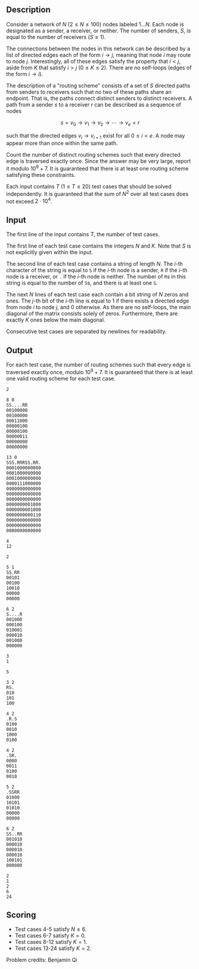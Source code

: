 ## Description

Consider a network of $N$ ($2\le N\le 100$) nodes labeled $1\ldots N$. Each node is designated as a sender, a receiver, or neither. The number of senders, $S$, is equal to the number of receivers ($S\ge 1$).

The connections between the nodes in this network can be described by a list of directed edges each of the form $i\to j$, meaning that node $i$ may route to node $j$. Interestingly, all of these edges satisfy the property that $i<j$, aside from $K$ that satisfy $i>j$ ($0\le K\le 2$). There are no self-loops (edges of the form $i\to i$).

The description of a "routing scheme" consists of a set of $S$ directed paths from senders to receivers such that no two of these paths share an endpoint. That is, the paths connect distinct senders to distinct receivers. A path from a sender $s$ to a receiver $r$ can be described as a sequence of nodes

$$s=v_0\to v_1 \to v_2\to \cdots \to v_e=r$$

such that the directed edges $v_i\to v_{i+1}$ exist for all $0\le i<e$. A node may appear more than once within the same path.

Count the number of distinct routing schemes such that every directed edge is traversed exactly once. Since the answer may be very large, report it modulo $10^9+7$. It is guaranteed that there is at least one routing scheme satisfying these constraints.

Each input contains $T$ ($1\le T\le 20$) test cases that should be solved independently. It is guaranteed that the sum of $N^2$ over all test cases does not exceed $2\cdot 10^4$.

## Input

The first line of the input contains $T$, the number of test cases.

The first line of each test case contains the integers $N$ and $K$. Note that $S$  is not explicitly given within the input.

The second line of each test case contains a string of length $N$. The $i$-th character of the string is equal to `S` if the $i$-th node is a sender, `R` if the $i$-th node is a receiver, or `.` if the $i$-th node is neither. The number of `R`s in this string is equal to the number of `S`s, and there is at least one `S`.

The next $N$ lines of each test case each contain a bit string of $N$ zeros and ones. The $j$-th bit of the $i$-th line is equal to $1$ if there exists a directed edge from node $i$  to node $j$, and $0$ otherwise. As there are no self-loops, the main diagonal of the matrix consists solely of zeros. Furthermore, there are exactly $K$ ones below the main diagonal. 

Consecutive test cases are separated by newlines for readability.

## Output

For each test case, the number of routing schemes such that every edge is traversed exactly once, modulo $10^9+7$. It is guaranteed that there is at least one valid routing scheme for each test case.

```input1
2

8 0
SS....RR
00100000
00100000
00011000
00000100
00000100
00000011
00000000
00000000

13 0
SSS.RRRSS.RR.
0001000000000
0001000000000
0001000000000
0000111000000
0000000000000
0000000000000
0000000000000
0000000001000
0000000001000
0000000000110
0000000000000
0000000000000
0000000000000

```

```output1
4
12

```

```input2
2

5 1
SS.RR
00101
00100
10010
00000
00000

6 2
S....R
001000
000100
010001
000010
001000
000000

```

```output2
3
1

```

```input3
5

3 2
RS.
010
101
100

4 2
.R.S
0100
0010
1000
0100

4 2
.SR.
0000
0011
0100
0010

5 2
.SSRR
01000
10101
01010
00000
00000

6 2
SS..RR
001010
000010
000010
000010
100101
000000

```

```output3
2
1
2
6
24

```

## Scoring

- Test cases 4-5 satisfy $N\le 6$.
- Test cases 6-7 satisfy $K=0$.
- Test cases 8-12 satisfy $K=1$.
- Test cases 13-24 satisfy $K=2$.

Problem credits: Benjamin Qi

